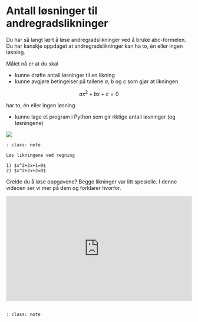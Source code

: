 # Antall løsninger til andregradslikninger


Du har så langt lært å løse andregradslikninger ved å bruke abc-formelen. Du har kanskje oppdaget at andregradslikninger kan ha to, én eller ingen løsning. 

Målet nå er at du skal

* kunne drøfte antall løsninger til en likning
* kunne avgjøre betingelser på tallene $a$, $b$ og $c$ som gjør at likningen

$$ a x^2+ b x + c = 0 $$

har to, én eller ingen løsning

* kunne lage et program i Python som gir riktige antall løsninger (og løsningene)

![](/bilder/nullpunktantall.jpg)

```{admonition} Oppgave  1
: class: note

Løs likningene ved regning

1) $x^2+2x+1=0$
2) $x^2+2x+2=0$

```

Greide du å løse oppgavene? Begge likninger var litt spesielle. I denne videoen ser vi mer på dem og forklarer hvorfor. 

<div style="padding:56.25% 0 0 0;position:relative;"><iframe src="https://player.vimeo.com/video/82221954?h=6f3872102d&title=0&byline=0&portrait=0" style="position:absolute;top:0;left:0;width:100%;height:100%;" frameborder="0" allow="autoplay; fullscreen; picture-in-picture" allowfullscreen></iframe></div><script src="https://player.vimeo.com/api/player.js"></script>

<br>

```{admonition} Oppgave 2
: class: note



```